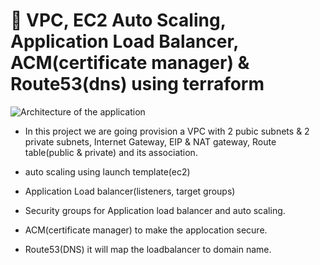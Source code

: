 # 🎯 VPC, EC2 Auto Scaling, Application Load Balancer, ACM(certificate manager) & Route53(dns) using terraform

![Architecture of the application](architecture.gif) 

- In this project we are going provision a VPC with 2 pubic subnets & 2 private subnets, Internet Gateway, EIP & NAT gateway, Route table(public & private) and its association.

- auto scaling using launch template(ec2)

- Application Load balancer(listeners, target groups)

- Security groups for Application load balancer and auto scaling.

- ACM(certificate manager) to make the applocation secure.

- Route53(DNS) it will map the loadbalancer to domain name.